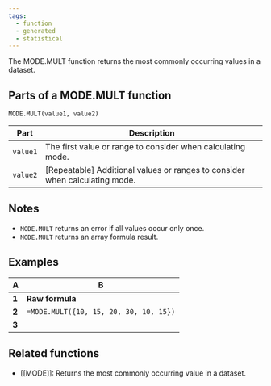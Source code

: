 ```yaml
---
tags:
  - function
  - generated
  - statistical
---
```


The MODE.MULT function returns the most commonly occurring values in a dataset.

Parts of a MODE.MULT function
-----------------------------

`MODE.MULT(value1, value2)`

| Part | Description |
| --- | --- |
| `value1` | The first value or range to consider when calculating mode. |
| `value2` | [Repeatable] Additional values or ranges to consider when calculating mode. |

Notes
-----

* `MODE.MULT` returns an error if all values occur only once.
* `MODE.MULT` returns an array formula result.

Examples
--------

| A | B |
| --- | --- |
| **1** | **Raw formula** | **Output** |
| **2** | `=MODE.MULT({10, 15, 20, 30, 10, 15})` | 10 |
| **3** |  | 15 |

Related functions
-----------------

* [[MODE]]: Returns the most commonly occurring value in a dataset.